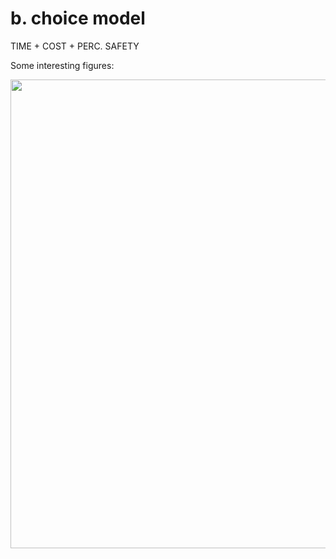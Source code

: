 # b. choice model

TIME + COST + PERC. SAFETY

Some interesting figures:
 
 <img src="https://user-images.githubusercontent.com/63541107/190419901-363766a4-f37a-47de-bb73-722bd4d7aca1.png" height="750">

